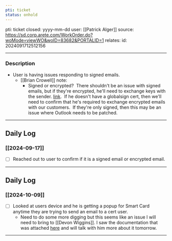 ```yaml
---
pti: ticket
status: onhold
---
```

pti: ticket 
closed: yyyy-mm-dd
user: [[Patrick Alger]]
source: https://sd.corp.arete.com/WorkOrder.do?woMode=viewWO&woID=83682&PORTALID=1
relates: 
id: 2024091712512156

---
### Description
- User is having issues responding to signed emails.
	- [[Brian Crowell]] note:
		- Signed or encrypted?  There shouldn't be an issue with signed emails, but if they're encrypted, he'll need to exchange keys with the sender. [link](https://aretecloud.sharepoint.us/sites/it/faqs/how%20to%20-%20use%20digital%20certificates%20for%20email.aspx?web=1).  If he doesn't have a globalsign cert, then we'll need to confirm that he's required to exchange encrypted emails with our customers.  If they're only signed, then this may be an issue where Outlook needs to be patched.
---
## Daily Log
### [[2024-09-17]]
- [ ] Reached out to user to confirm if it is a signed email or encrypted email.
---
## Daily Log
### [[2024-10-09]]
- [ ] Looked at users device and he is getting a popup for Smart Card anytime they are trying to send an email to a cert user.
	- Need to do some more digging but this seems like an issue I will need to bring to [[Devon Wiggins]]. I saw the documentation that was attached [here](https://aretecloud.sharepoint.us/:w:/r/sites/IT/_layouts/15/Doc.aspx?sourcedoc=%7B754BB5F5-9F17-4163-A3F9-A11DB7D3C620%7D&file=Documentation-Identrust%20PKI.docx&action=default&mobileredirect=true&DefaultItemOpen=1) and will talk with him more about it tomorrow.
---



